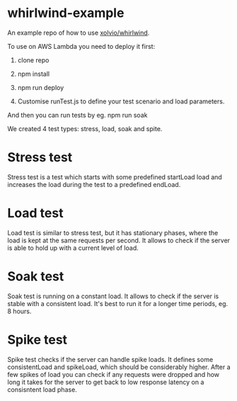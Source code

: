 # whirlwind-example

An example repo of how to use [xolvio/whirlwind](https://github.com/xolvio/whirlwind).

To use on AWS Lambda you need to deploy it first:

1. clone repo

2. npm install

3. npm run deploy

4. Customise runTest.js to define your test scenario and load parameters.

And then you can run tests by eg. npm run soak

We created 4 test types: stress, load, soak and spite.

# Stress test
Stress test is a test which starts with some predefined startLoad load and increases the load during the test to a predefined endLoad.

# Load test
Load test is similar to stress test, but it has stationary phases, where the load is kept at the same requests per second. It allows to check if the server is able to hold up with a current level of load.

# Soak test
Soak test is running on a constant load. It allows to check if the server is stable with a consistent load. It's best to run it for a longer time periods, eg. 8 hours.

# Spike test
Spike test checks if the server can handle spike loads. It defines some consistentLoad and spikeLoad, which should be considerably higher. After a few spikes of load you can check if any requests were dropped and how long it takes for the server to get back to low response latency on a consisntent load phase.
